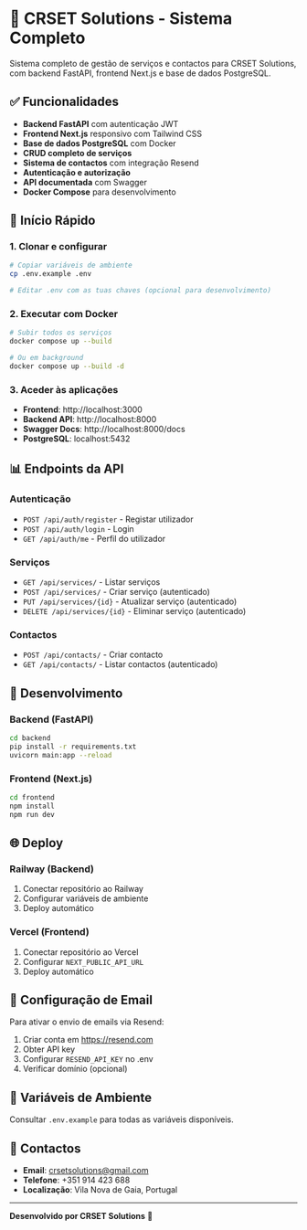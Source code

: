 # 🚀 CRSET Solutions - Sistema Completo

Sistema completo de gestão de serviços e contactos para CRSET Solutions, com backend FastAPI, frontend Next.js e base de dados PostgreSQL.

## ✅ Funcionalidades

- **Backend FastAPI** com autenticação JWT
- **Frontend Next.js** responsivo com Tailwind CSS
- **Base de dados PostgreSQL** com Docker
- **CRUD completo de serviços**
- **Sistema de contactos** com integração Resend
- **Autenticação e autorização**
- **API documentada** com Swagger
- **Docker Compose** para desenvolvimento

## 🚀 Início Rápido

### 1. Clonar e configurar

```bash
# Copiar variáveis de ambiente
cp .env.example .env

# Editar .env com as tuas chaves (opcional para desenvolvimento)
```

### 2. Executar com Docker

```bash
# Subir todos os serviços
docker compose up --build

# Ou em background
docker compose up --build -d
```

### 3. Aceder às aplicações

- **Frontend**: http://localhost:3000
- **Backend API**: http://localhost:8000
- **Swagger Docs**: http://localhost:8000/docs
- **PostgreSQL**: localhost:5432

## 📊 Endpoints da API

### Autenticação
- `POST /api/auth/register` - Registar utilizador
- `POST /api/auth/login` - Login
- `GET /api/auth/me` - Perfil do utilizador

### Serviços
- `GET /api/services/` - Listar serviços
- `POST /api/services/` - Criar serviço (autenticado)
- `PUT /api/services/{id}` - Atualizar serviço (autenticado)
- `DELETE /api/services/{id}` - Eliminar serviço (autenticado)

### Contactos
- `POST /api/contacts/` - Criar contacto
- `GET /api/contacts/` - Listar contactos (autenticado)

## 🔧 Desenvolvimento

### Backend (FastAPI)
```bash
cd backend
pip install -r requirements.txt
uvicorn main:app --reload
```

### Frontend (Next.js)
```bash
cd frontend
npm install
npm run dev
```

## 🌐 Deploy

### Railway (Backend)
1. Conectar repositório ao Railway
2. Configurar variáveis de ambiente
3. Deploy automático

### Vercel (Frontend)
1. Conectar repositório ao Vercel
2. Configurar `NEXT_PUBLIC_API_URL`
3. Deploy automático

## 📧 Configuração de Email

Para ativar o envio de emails via Resend:

1. Criar conta em https://resend.com
2. Obter API key
3. Configurar `RESEND_API_KEY` no .env
4. Verificar domínio (opcional)

## 🔐 Variáveis de Ambiente

Consultar `.env.example` para todas as variáveis disponíveis.

## 📱 Contactos

- **Email**: crsetsolutions@gmail.com
- **Telefone**: +351 914 423 688
- **Localização**: Vila Nova de Gaia, Portugal

---

**Desenvolvido por CRSET Solutions** 🚀
